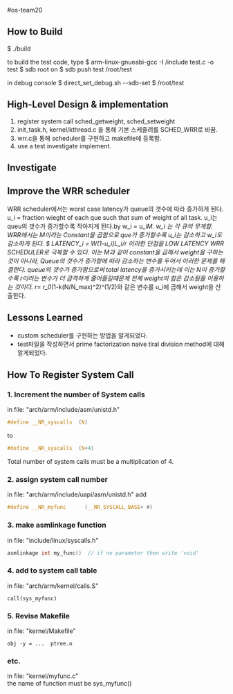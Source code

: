 #os-team20

## How to Build
$ ./build

to build the test code, type
$ arm-linux-gnueabi-gcc -I /include test.c -o test
$ sdb root on
$ sdb push test /root/test

in debug console
$ direct_set_debug.sh --sdb-set
$ /root/test

## High-Level Design & implementation
  1. register system call sched_getweight, sched_setweight
  2. init_task.h, kernel/kthread.c 을 통해 기본 스케줄려를 SCHED_WRR로 바꿈.
  3. wrr.c을 통해 scheduler를 구현하고 makefile에 등록함.
  4. use a test investigate implement.

## Investigate

## Improve the WRR scheduler

WRR scheduler에서는 worst case latency가 queue의 갯수에 따라 증가하게 된다. 
u_i = fraction wieght of each que such that sum of weight of all task.
u_i는 queu의 갯수가 증가할수록 작아지게 된다.by w_i = u_i*M.    w_i 는 각 큐의 무게합. WRR에서는 M이라는 Constant을 곱함으로 que가 증가할수록 u_i는 감소하고 w_i도 감소하게 된다. 
$ LATENCY_i = W(1-u_i)L_i/r 
이러한 단점을 LOW LATENCY WRR SCHEDULER로 극복할 수 있다. 이는 M과 같이 constant을 곱해서 weight을 구하는것이 아니라, Queue의 갯수가 증가함에 따라 감소하는 변수를 두어서 이러한 문제를 해결한다. queue의 갯수가 증가함으로써 total latency을 증가시키는데 이는 N이 증가할수록 r이라는 변수가 더 급격하게 줄어들길떄문제 전체 weight의 합은 감소됨을 이용하는 것이다. r= r_0*(1-k(N/N_max)^2)^(1/2)와 같은 변수를 u_i에 곱해서 weight을 산출한다.

## Lessons Learned
* custom scheduler를 구현하는 방법을 알게되었다.
* test파일을 작성하면서 prime factorization naive tiral division method에 대해 알게되었다.


## How To Register System Call
### 1. Increment the number of System calls
in file: "arch/arm/include/asm/unistd.h"
``` c
#define __NR_syscalls  (N)
```
to
```c
#define __NR_syscalls  (N+4)
```
Total number of system calls must be a multiplication of 4.

### 2. assign system call number
in file: "arch/arm/include/uapi/asm/unistd.h"
add
```c
#define __NR_myfunc      (__NR_SYSCALL_BASE+ #) 
```

### 3. make asmlinkage function
in file: "include/linux/syscalls.h"
```c
asmlinkage int my_func()  // if no parameter then write 'void' 
```

### 4. add to system call table
in file: "arch/arm/kernel/calls.S"
```
call(sys_myfunc)
```

### 5. Revise Makefile
in file: "kernel/Makefile"
```
obj -y = ...  ptree.o
```

### etc.
in file: "kernel/myfunc.c"  
the name of function must be sys_myfunc()
